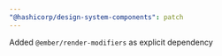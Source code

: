 ```yaml
---
"@hashicorp/design-system-components": patch
---
```


Added `@ember/render-modifiers` as explicit dependency
